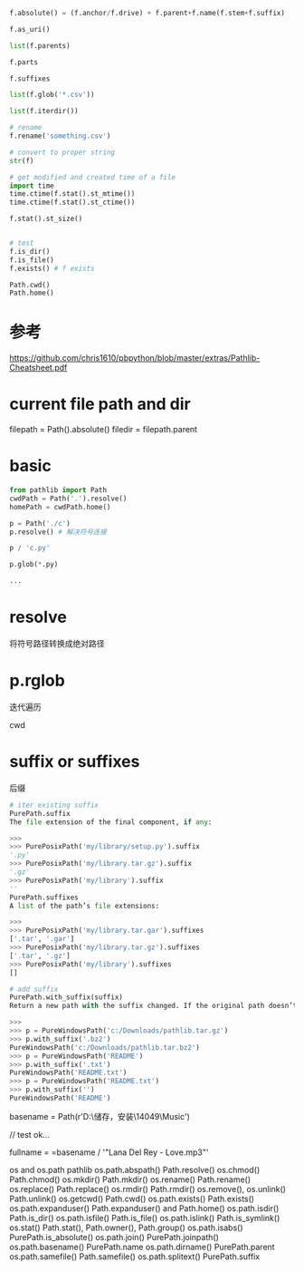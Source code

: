 ```py
f.absolute() = (f.anchor/f.drive) + f.parent+f.name(f.stem+f.suffix)

f.as_uri()

list(f.parents)

f.parts

f.suffixes

list(f.glob('*.csv'))

list(f.iterdir())

# rename
f.rename('something.csv')

# convert to proper string
str(f)

# get modified and created time of a file
import time
time.ctime(f.stat().st_mtime())
time.ctime(f.stat().st_ctime())

f.stat().st_size()


# test
f.is_dir()
f.is_file()
f.exists() # f exists

Path.cwd()
Path.home()
```

# 参考
 https://github.com/chris1610/pbpython/blob/master/extras/Pathlib-Cheatsheet.pdf

# current file path and dir
filepath = Path().absolute()
filedir = filepath.parent

# basic
```py
from pathlib import Path
cwdPath = Path('.').resolve()
homePath = cwdPath.home()

p = Path('./c')
p.resolve() # 解决符号连接

p / 'c.py'

p.glob(*.py)

...
```

# resolve
将符号路径转换成绝对路径

# p.rglob
迭代遍历

cwd

# suffix or suffixes
后缀
``` py
# iter existing suffix
PurePath.suffix
The file extension of the final component, if any:

>>>
>>> PurePosixPath('my/library/setup.py').suffix
'.py'
>>> PurePosixPath('my/library.tar.gz').suffix
'.gz'
>>> PurePosixPath('my/library').suffix
''
PurePath.suffixes
A list of the path’s file extensions:

>>>
>>> PurePosixPath('my/library.tar.gar').suffixes
['.tar', '.gar']
>>> PurePosixPath('my/library.tar.gz').suffixes
['.tar', '.gz']
>>> PurePosixPath('my/library').suffixes
[]

# add suffix
PurePath.with_suffix(suffix)
Return a new path with the suffix changed. If the original path doesn’t have a suffix, the new suffix is appended instead. If the suffix is an empty string, the original suffix is removed:

>>>
>>> p = PureWindowsPath('c:/Downloads/pathlib.tar.gz')
>>> p.with_suffix('.bz2')
PureWindowsPath('c:/Downloads/pathlib.tar.bz2')
>>> p = PureWindowsPath('README')
>>> p.with_suffix('.txt')
PureWindowsPath('README.txt')
>>> p = PureWindowsPath('README.txt')
>>> p.with_suffix('')
PureWindowsPath('README')
```



basename = Path(r'D:\储存，安装\14049\Music')



// test ok...

fullname = =basename /  '\"Lana Del Rey - Love.mp3\"'



os and os.path  pathlib
os.path.abspath()   Path.resolve()
os.chmod()  Path.chmod()
os.mkdir()  Path.mkdir()
os.rename() Path.rename()
os.replace()    Path.replace()
os.rmdir()  Path.rmdir()
os.remove(), os.unlink()    Path.unlink()
os.getcwd() Path.cwd()
os.path.exists()    Path.exists()
os.path.expanduser()    Path.expanduser() and Path.home()
os.path.isdir() Path.is_dir()
os.path.isfile()    Path.is_file()
os.path.islink()    Path.is_symlink()
os.stat()   Path.stat(), Path.owner(), Path.group()
os.path.isabs() PurePath.is_absolute()
os.path.join()  PurePath.joinpath()
os.path.basename()  PurePath.name
os.path.dirname()   PurePath.parent
os.path.samefile()  Path.samefile()
os.path.splitext()  PurePath.suffix